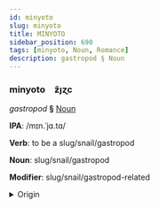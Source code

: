 ```yaml
---
id: minyoto
slug: minyoto
title: MINYOTO
sidebar_position: 690
tags: [minyoto, Noun, Romance]
description: gastropod § Noun
---
```


### minyoto&emsp;<span kind="abugida">ƶ̃ȷɀc</span>

*gastropod* **§** [Noun](../../tags/Noun)

**IPA**: /mɪn.ˈjɑ.tɑ/

**Verb**: to be a slug/snail/gastropod

**Noun**: slug/snail/gastropod

**Modifier**: slug/snail/gastropod-related

<details>
    <summary>Origin</summary>
    Sicilian mignatta /mɪɲɲat̪t̪a/<br/>
    <em>Romance Language Family</em>
</details>